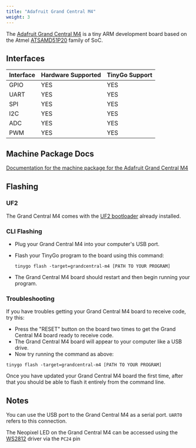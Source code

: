 ```yaml
---
title: "Adafruit Grand Central M4"
weight: 3
---
```


The [Adafruit Grand Central M4](https://www.adafruit.com/product/4064) is a tiny ARM development board based on the Atmel [ATSAMD51P20](https://www.microchip.com/wwwproducts/en/ATSAMD51P20A) family of SoC.

## Interfaces

| Interface | Hardware Supported | TinyGo Support |
| --------- | ------------- | ----- |
| GPIO      | YES | YES |
| UART      | YES | YES |
| SPI      | YES | YES |
| I2C      | YES | YES |
| ADC      | YES | YES |
| PWM      | YES | YES |

## Machine Package Docs

[Documentation for the machine package for the Adafruit Grand Central M4](../machine/grandcentral-m4)

## Flashing

### UF2

The Grand Central M4 comes with the [UF2 bootloader](https://github.com/Microsoft/uf2) already installed.

### CLI Flashing

- Plug your Grand Central M4 into your computer's USB port.
- Flash your TinyGo program to the board using this command:

    ```shell
    tinygo flash -target=grandcentral-m4 [PATH TO YOUR PROGRAM]
    ```

- The Grand Central M4 board should restart and then begin running your program.


### Troubleshooting

If you have troubles getting your Grand Central M4 board to receive code, try this:

- Press the "RESET" button on the board two times to get the Grand Central M4 board ready to receive code.
- The Grand Central M4 board will appear to your computer like a USB drive.
- Now try running the command as above:


```shell
tinygo flash -target=grandcentral-m4 [PATH TO YOUR PROGRAM]
```

Once you have updated your Grand Central M4 board the first time, after that you should be able to flash it entirely from the command line.

## Notes

You can use the USB port to the Grand Central M4 as a serial port. `UART0` refers to this connection.

The Neopixel LED on the Grand Central M4 can be accessed using the [WS2812](https://pkg.go.dev/tinygo.org/x/drivers/ws2812) driver via the `PC24` pin
